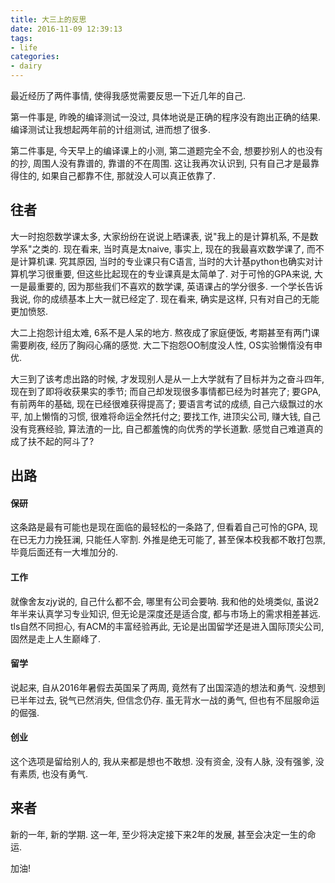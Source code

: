 ```yaml
---
title: 大三上的反思
date: 2016-11-09 12:39:13
tags:
- life
categories:
- dairy
---
```


最近经历了两件事情, 使得我感觉需要反思一下近几年的自己.

第一件事是, 昨晚的编译测试一没过, 具体地说是正确的程序没有跑出正确的结果. 编译测试让我想起两年前的计组测试, 进而想了很多.

第二件事是, 今天早上的编译课上的小测, 第二道题完全不会, 想要抄别人的也没有的抄, 周围人没有靠谱的, 靠谱的不在周围. 这让我再次认识到, 只有自己才是最靠得住的, 如果自己都靠不住, 那就没人可以真正依靠了.

## 往者

大一时抱怨数学课太多, 大家纷纷在说说上晒课表, 说"我上的是计算机系, 不是数学系"之类的. 现在看来, 当时真是太naive, 事实上, 现在的我最喜欢数学课了, 而不是计算机课. 究其原因, 当时的专业课只有C语言, 当时的大计基python也确实对计算机学习很重要, 但这些比起现在的专业课真是太简单了. 对于可怜的GPA来说, 大一是最重要的, 因为那些我们不喜欢的数学课, 英语课占的学分很多. 一个学长告诉我说, 你的成绩基本上大一就已经定了. 现在看来, 确实是这样, 只有对自己的无能更加愤怒.

大二上抱怨计组太难, 6系不是人呆的地方. 熬夜成了家庭便饭, 考期甚至有两门课需要刷夜, 经历了胸闷心痛的感觉. 大二下抱怨OO制度没人性, OS实验懒惰没有申优.

大三到了该考虑出路的时候, 才发现别人是从一上大学就有了目标并为之奋斗四年, 现在到了即将收获果实的季节; 而自己却发现很多事情都已经为时甚完了; 要GPA, 有前两年的基础, 现在已经很难获得提高了; 要语言考试的成绩, 自己六级飘过的水平, 加上懒惰的习惯, 很难将命运全然托付之; 要找工作, 进顶尖公司, 赚大钱, 自己没有竞赛经验, 算法渣的一比, 自己都羞愧的向优秀的学长道歉. 感觉自己难道真的成了扶不起的阿斗了?

## 出路

#### 保研
这条路是最有可能也是现在面临的最轻松的一条路了, 但看着自己可怜的GPA, 现在已无力力挽狂澜, 只能任人宰割. 外推是绝无可能了, 甚至保本校我都不敢打包票, 毕竟后面还有一大堆加分的.

#### 工作
就像舍友zjy说的, 自己什么都不会, 哪里有公司会要呐. 我和他的处境类似, 虽说2年半来认真学习专业知识, 但无论是深度还是适合度, 都与市场上的需求相差甚远. tls自然不同担心, 有ACM的丰富经验再此, 无论是出国留学还是进入国际顶尖公司, 固然是走上人生巅峰了.

#### 留学
说起来, 自从2016年暑假去英国呆了两周, 竟然有了出国深造的想法和勇气. 没想到已半年过去, 锐气已然消失, 但信念仍存. 虽无背水一战的勇气, 但也有不屈服命运的倔强.

#### 创业
这个选项是留给别人的, 我从来都是想也不敢想. 没有资金, 没有人脉, 没有强爹, 没有素质, 也没有勇气.

## 来者
新的一年, 新的学期. 这一年, 至少将决定接下来2年的发展, 甚至会决定一生的命运.

加油!
